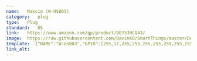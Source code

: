 ```yaml
---
name:	Maxcio (W-US003)	
category:	plug	
type:	Plug	
standard:	US	
link:	https://www.amazon.com/gp/product/B075JHCQ43/	
image:	https://raw.githubusercontent.com/DavinKD/SmartThings/master/DeviceImages/W-US003.jpg	
template: `{"NAME":"W-US003","GPIO":[255,17,255,255,255,255,255,255,255,22,21,255,255],"FLAG":1,"BASE":18}	`
link_alt:		
---	
```

